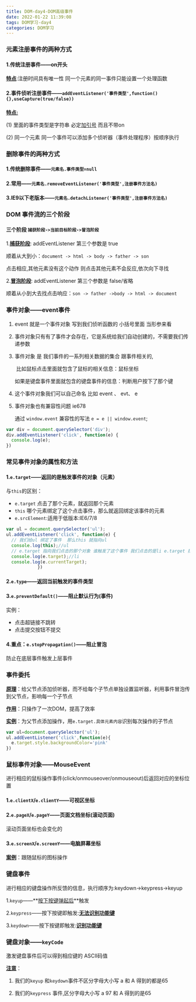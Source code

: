 ```yaml
---
title: DOM-day4-DOM高级事件
date: 2022-01-22 11:39:08
tags: DOM学习-day4
categories: DOM学习
---
```




### 元素注册事件的两种方式

#### 1.传统注册事件——on开头

**<u>特点</u>**:注册时间具有唯一性 同一个元素的同一事件只能设置一个处理函数

#### 2.事件侦听注册事件——`addEventListener('事件类型',function(){},useCapture(true/false))`

**<u>特点:</u>**

 (1) 里面的事件类型是字符串 必定<u>加引号</u> 而且不带on

 (2) 同一个元素 同一个事件可以添加多个侦听器（事件处理程序）按顺序执行

### 删除事件的两种方式

#### 1.传统删除事件——`元素名.事件类型=null`

#### 2.常用——`元素名.removeEventListener('事件类型',注册事件方法名)`

#### 3.IE9以下老版本——`元素名.detachListener('事件类型',注册事件方法名)`

### DOM 事件流的三个阶段

#### 三个阶段 `捕获阶段->当前目标阶段->冒泡阶段`

1.**<u>捕获阶段</u>**: addEventListener 第三个参数是 true

顺着从大到小：`document -> html -> body -> father -> son `

点击相应,其他元素没有这个动作 则点击其他元素不会反应,依次向下寻找

2.**<u>冒泡阶段</u>**: addEventListener 第三个参数是 false/省略

顺着从小到大去找点击响应：`son -> father ->body -> html -> document`

### 事件对象——event事件

1. event 就是一个事件对象 写到我们侦听函数的 小括号里面 当形参来看

2. 事件对象只有有了事件才会存在，它是系统给我们自动创建的，不需要我们传递参数

3. 事件对象 是 我们事件的一系列相关数据的集合 跟事件相关的,

   ​	比如鼠标点击里面就包含了鼠标的相关信息：鼠标坐标

   ​	如果是键盘事件里面就包含的键盘事件的信息：判断用户按下了那个键

4. 这个事件对象我们可以自己命名 比如 event 、 evt、 e

5. 事件对象也有兼容性问题 ie678 

   通过 `window.event` 兼容性的写法  `e = e || window.event`;

```js
var div = document.querySelector('div');
div.addEventListener('click', function(e) {
  console.log(e);
})
```

### 常见事件对象的属性和方法

#### 1.`e.target`——返回的是触发事件的对象（元素）

与`this`的区别：

- `e.target` 点击了那个元素，就返回那个元素
- `this` 哪个元素绑定了这个点击事件，那么就返回绑定该事件的元素
- `e.srcElement`:适用于低版本:IE6/7/8

```js
var ul = document.querySelector('ul');
ul.addEventListener('click', function(e) {
  // 我们给ul 绑定了事件  那么this 就指向ul  
  console.log(this);//ul
  // e.target 指向我们点击的那个对象 谁触发了这个事件 我们点击的是li e.target 指向的就是li
  console.log(e.target);//li
  console.log(e.currentTarget);
            })
```

#### 2.`e.type`——返回当前触发的事件类型

#### 3.`e.preventDefault()`——阻止默认行为(事件)

实例：

- 点击超链接不跳转
- 点击提交按钮不提交

#### 4.重点：`e.stopPropagation()`——阻止冒泡

防止在底层事件触发上层事件

### 事件委托

**<u>原理</u>**：给父节点添加侦听器，而不给每个子节点单独设置监听器，利用事件冒泡传到父节点，影响每一个子节点

**<u>作用</u>**：只操作了一次DOM，提高了效率

**<u>实例</u>**：为父节点添加操作，用`e.target.具体元素内容`识别每次操作的子节点

```js
var ul=document.querySelector('ul');
ul.addEventListener('click',function(e){
  e.target.style.backgroundColor='pink'
})
```

### 鼠标事件对象——MouseEvent

进行相应的鼠标操作事件(click/onmouseover/onmouseout)后返回对应的坐标位置

#### 1.`e.clientX`/`e.clientY`——可视区坐标

#### 2.`e.pageX`/`e.pageY`——页面文档坐标(滚动页面)

滚动页面坐标也会变化的

#### 3.`e.screenX`/`e.screenY`——电脑屏幕坐标

**<u>案例</u>**：跟随鼠标的图标操作

### 键盘事件

进行相应的键盘操作所反馈的信息，执行顺序为:keydown->keypress->keyup

1.`keyup`——**<u>按下按键弹起后</u>**触发

2.`keypress`——按下按键即触发:**<u>无法识别功能键</u>**

3.`keydown`——按下按键即触发:**<u>识别功能键</u>**

### 键盘对象——`keyCode`

激发键盘事件后可以得到相应键的 ASCII码值

**<u>注意</u>**：

1. 我们的`keyup` 和`keydown`事件不区分字母大小写  a 和 A 得到的都是65

2. 我们的`keypress` 事件,区分字母大小写  a  97 和 A 得到的是65


